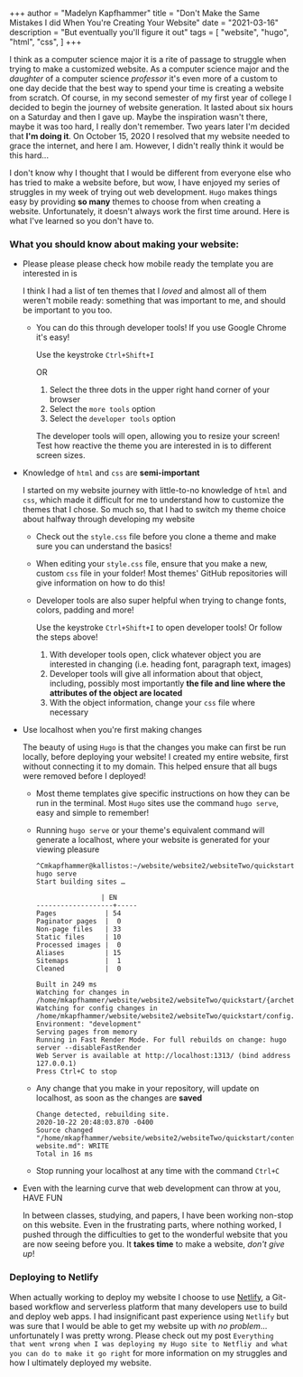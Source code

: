 +++
author = "Madelyn Kapfhammer"
title = "Don't Make the Same Mistakes I did When You're Creating Your Website"
date = "2021-03-16"
description = "But eventually you'll figure it out"
tags = [
"website",
"hugo",
"html",
"css",
]
+++

I think as a computer science major it is a rite of passage to struggle when trying to make a customized website. As a computer science major and the _daughter_ of a computer science _professor_ it's even more of a custom to one day decide that the best way to spend your time is creating a website from scratch. Of course, in my second semester of my first year of college I decided to begin the journey of website generation. It lasted about six hours on a Saturday and then I gave up. Maybe the inspiration wasn't there, maybe it was too hard, I really don't remember. Two years later I'm decided that **I'm doing it**. On October 15, 2020 I resolved that my website needed to grace the internet, and here I am. However, I didn't really think it would be this hard...

I don't know why I thought that I would be different from everyone else who has tried to make a website before, but wow, I have enjoyed my series of struggles in my week of trying out web development. `Hugo` makes things easy by providing **so many** themes to choose from when creating a website. Unfortunately, it doesn't always work the first time around. Here is what I've learned so you don't have to.

### What you should know about making your website:

- Please please please check how mobile ready the template you are interested in is

  I think I had a list of ten themes that I _loved_ and almost all of them weren't mobile ready: something that was important to me, and should be important to you too.

  - You can do this through developer tools! If you use Google Chrome it's easy!

    Use the keystroke `Ctrl+Shift+I`

    OR

    1. Select the three dots in the upper right hand corner of your browser
    2. Select the `more tools` option
    3. Select the `developer tools` option

    The developer tools will open, allowing you to resize your screen! Test how reactive the theme you are interested in is to different screen sizes.
- Knowledge of `html` and `css` are __semi-important__

  I started on my website journey with little-to-no knowledge of `html` and `css`, which made it difficult for me to understand how to customize the themes that I chose. So much so, that I had to switch my theme choice about halfway through developing my website

  - Check out the `style.css` file before you clone a theme and make sure you can understand the basics!
  - When editing your `style.css` file, ensure that you make a new, custom `css` file in your folder! Most themes' GitHub repositories will give information on how to do this!
  - Developer tools are also super helpful when trying to change fonts, colors, padding and more!

    Use the keystroke `Ctrl+Shift+I` to open developer tools! Or follow the steps above!

    1. With developer tools open, click whatever object you are interested in changing (i.e. heading font, paragraph text, images)
    2. Developer tools will give all information about that object, including, possibly most importantly **the file and line where the attributes of the object are located**
    3. With the object information, change your `css` file where necessary
- Use localhost when you're first making changes

  The beauty of using `Hugo` is that the changes you make can first be run locally, before deploying your website! I created my entire website, first without connecting it to my domain. This helped ensure that all bugs were removed before I deployed!

  - Most theme templates give specific instructions on how they can be run in the terminal. Most `Hugo` sites use the command `hugo serve`, easy and simple to remember!
  - Running `hugo serve` or your theme's equivalent command will generate a localhost, where your website is generated for your viewing pleasure

    ```
    ^Cmkapfhammer@kallistos:~/website/website2/websiteTwo/quickstart$ hugo serve
    Start building sites …

                    | EN  
    -------------------+-----
    Pages            | 54  
    Paginator pages  |  0  
    Non-page files   | 33  
    Static files     | 10  
    Processed images |  0  
    Aliases          | 15  
    Sitemaps         |  1  
    Cleaned          |  0  

    Built in 249 ms
    Watching for changes in /home/mkapfhammer/website/website2/websiteTwo/quickstart/{archetypes,assets,content,data,layouts,static,themes}
    Watching for config changes in /home/mkapfhammer/website/website2/websiteTwo/quickstart/config.toml
    Environment: "development"
    Serving pages from memory
    Running in Fast Render Mode. For full rebuilds on change: hugo server --disableFastRender
    Web Server is available at http://localhost:1313/ (bind address 127.0.0.1)
    Press Ctrl+C to stop
    ```
  - Any change that you make in your repository, will update on localhost, as soon as the changes are **saved**

    ```
    Change detected, rebuilding site.
    2020-10-22 20:48:03.870 -0400
    Source changed "/home/mkapfhammer/website/website2/websiteTwo/quickstart/content/post/making-website.md": WRITE
    Total in 16 ms
    ```
  - Stop running your localhost at any time with the command `Ctrl+C`
- Even with the learning curve that web development can throw at you, HAVE FUN

  In between classes, studying, and papers, I have been working non-stop on this website. Even in the frustrating parts, where nothing worked, I pushed through the difficulties to get to the wonderful website that you are now seeing before you. It **takes time** to make a website, _don't give up_!

### Deploying to Netlify

When actually working to deploy my website I choose to use [Netlify](https://www.netlify.com/), a Git-based workflow and serverless platform that many developers use to build and deploy web apps. I had insignificant past experience using `Netlify` but was sure that I would be able to get my website up with _no problem_... unfortunately I was pretty wrong. Please check out my post `Everything that went wrong when I was deploying my Hugo site to Netfliy and what you can do to make it go right` for more information on my struggles and how I ultimately deployed my website.
